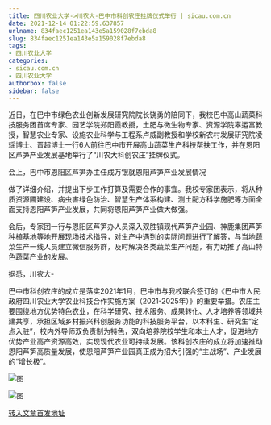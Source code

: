 ```yaml
---
title: 四川农业大学->川农大-巴中市科创农庄挂牌仪式举行 | sicau.com.cn
date: 2021-12-14 01:22:59.637857
urlname: 834faec1251ea143e5a159028f7ebda8
slug: 834faec1251ea143e5a159028f7ebda8
tags: 
- 四川农业大学
categories:
- sicau.com.cn
- 四川农业大学
authorbox: false
sidebar: false
---
```

近日，在巴中市绿色农业创新发展研究院院长饶勇的陪同下，我校巴中高山蔬菜科技服务团首席专家、园艺学院郑阳霞教授，土肥与微生物专家、资源学院辜运富教授，智慧农业专家、设施农业科学与工程系卢威副教授和学校新农村发展研究院凌瑶博士、晋超博士一行6人前往巴中市开展高山蔬菜生产科技帮扶工作，并在恩阳区芦笋产业发展基地举行了“川农大科创农庄”挂牌仪式。

会上，巴中市恩阳区芦笋办主任成万银就恩阳芦笋产业发展情况
<!--more-->
做了详细介绍，并提出下步工作打算及需要合作的事宜。我校专家团表示，将从种质资源圃建设、病虫害绿色防治、智慧生产体系构建、测土配方科学施肥等方面全面支持恩阳芦笋产业发展，共同将恩阳芦笋产业做大做强。

会后，专家团一行与恩阳区芦笋办人员深入双胜镇现代芦笋产业园、神鹿集团芦笋种植基地等地开展现场技术指导，对生产中遇到的实际问题进行了解答，与当地蔬菜生产一线人员建立微信服务群，及时解决各类蔬菜生产问题，有力助推了高山特色蔬菜产业的发展。

据悉，川农大-

巴中市科创农庄的成立是落实2021年1月，巴中市与我校联合签订的《巴中市人民政府四川农业大学农业科技合作实施方案（2021-2025年）》的重要举措。农庄主要围绕地方优势特色农业，在科学研究、技术服务、成果转化、人才培养等领域共建共享，承担区域乡村振兴科创服务功能的科技服务平台，以本科生、研究生“定点入驻”，校内外导师双负责制为特色，双向培养院校学生和本土人才，促进地方优势产业高产资源高效，实现现代农业可持续发展。该科创农庄的成立将加速推动恩阳芦笋高质量发展，使恩阳芦笋产业园真正成为招大引强的“主战场”、产业发展的“增长极”。

![图](https://news.sicau.edu.cn/__local/2/A7/24/47E8AA58B8C925C8C52819FCA86_F4A431E7_84A55.jpg)

![图](https://news.sicau.edu.cn/__local/6/37/3A/E30A0DA64E1D66C9AFB30A7A19E_8AF9D752_791B6.jpg)

[转入文章首发地址](https://news.sicau.edu.cn/info/1078/65992.htm)